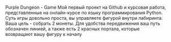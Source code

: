 Purple Dungeon - Game
Мой первый проект на Github и курсовая работа, представленные на онлайн-курсе по языку программирования Python. Суть игры довольно проста, вы управляете фигурой внутри лабиринта. Ваша цель - собрать 2 монеты. Для удобства передвижения ваш путь обозначен линией, а также есть 2 красных портала, которые возвращают вашу фигуру к началу
